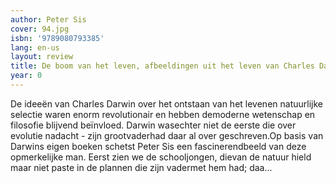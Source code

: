 ```yaml
---
author: Peter Sis
cover: 94.jpg
isbn: '9789080793385'
lang: en-us
layout: review
title: De boom van het leven, afbeeldingen uit het leven van Charles Darwin
year: 0
---
```

De ideeën van Charles Darwin over het ontstaan van het levenen natuurlijke selectie waren enorm revolutionair en hebben demoderne wetenschap en filosofie blijvend beïnvloed. Darwin wasechter niet de eerste die over evolutie nadacht - zijn grootvaderhad daar al over geschreven.Op basis van Darwins eigen boeken schetst Peter Sis een fascinerendbeeld van deze opmerkelijke man. Eerst zien we de schooljongen, dievan de natuur hield maar niet paste in de plannen die zijn vadermet hem had; daa...
